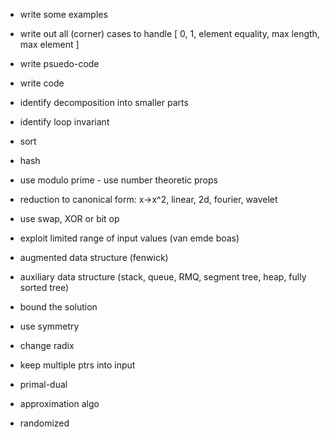 
* write some examples
* write out all (corner) cases to handle [ 0, 1, element equality, max length, max element ]
* write psuedo-code
* write code

* identify decomposition into smaller parts
* identify loop invariant

* sort
* hash
* use modulo prime - use number theoretic props
* reduction to canonical form: x->x^2, linear, 2d, fourier, wavelet
* use swap, XOR or bit op
* exploit limited range of input values (van emde boas)
* augmented data structure (fenwick)
* auxiliary data structure (stack, queue, RMQ, segment tree, heap, fully sorted tree)
* bound the solution
* use symmetry 
* change radix
* keep multiple ptrs into input
* primal-dual
* approximation algo
* randomized

